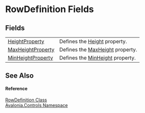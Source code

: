 # RowDefinition Fields




## Fields
<table>
<tr>
<td><a href="F_Avalonia_Controls_RowDefinition_HeightProperty">HeightProperty</a></td>
<td>Defines the <a href="P_Avalonia_Controls_RowDefinition_Height">Height</a> property.</td>
</tr>
<tr>
<td><a href="F_Avalonia_Controls_RowDefinition_MaxHeightProperty">MaxHeightProperty</a></td>
<td>Defines the <a href="P_Avalonia_Controls_RowDefinition_MaxHeight">MaxHeight</a> property.</td>
</tr>
<tr>
<td><a href="F_Avalonia_Controls_RowDefinition_MinHeightProperty">MinHeightProperty</a></td>
<td>Defines the <a href="P_Avalonia_Controls_RowDefinition_MinHeight">MinHeight</a> property.</td>
</tr>
</table>

## See Also


#### Reference
<a href="T_Avalonia_Controls_RowDefinition">RowDefinition Class</a>  
<a href="N_Avalonia_Controls">Avalonia.Controls Namespace</a>  

